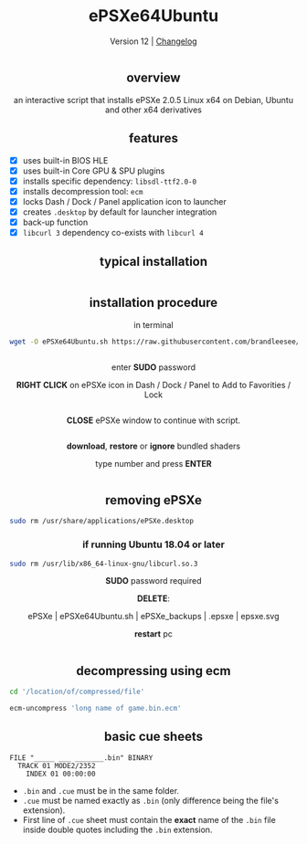 <h1 align="center">ePSXe64Ubuntu</h1>

<p align="center">Version 12 | <a href="https://github.com/brandleesee/ePSXe64Ubuntu/blob/master/CHANGELOG.md">Changelog</a></p>

<img src="" />

<h2 align="center">overview</h2>

<p align="center">an interactive script that installs ePSXe 2.0.5 Linux x64 on Debian, Ubuntu and other x64 derivatives</p>

<h2 align="center">features</h2>

- [x] uses built-in BIOS HLE
- [x] uses built-in Core GPU & SPU plugins
- [x] installs specific dependency: `libsdl-ttf2.0-0`
- [x] installs decompression tool: `ecm`
- [x] locks Dash / Dock / Panel application icon to launcher
- [x] creates `.desktop` by default for launcher integration
- [x] back-up function
- [x] `libcurl 3` dependency co-exists with `libcurl 4` 

<h2 align="center">typical installation</h2>

<img src="" />

<h2 align="center">installation procedure</h2>

<p align="center">in terminal</p>

```bash
wget -O ePSXe64Ubuntu.sh https://raw.githubusercontent.com/brandleesee/ePSXe64Ubuntu/master/ePSXe64Ubuntu.sh && bash ePSXe64Ubuntu.sh
```

<img src="" />

<p align="center">enter <strong>SUDO</strong> password</p>

<p align="center"><strong>RIGHT CLICK</strong> on ePSXe icon in Dash / Dock / Panel to Add to Favorities / Lock</p>

<p align="center"><img src="" /></p>

<p align="center"><strong>CLOSE</strong> ePSXe window to continue with script.</p>

<img src="" />

<p align="center"><strong>download</strong>, <strong>restore</strong> or <strong>ignore</strong> bundled shaders

<p align="center">type number and press <strong>ENTER</strong></p>

<p align="center"><img src="" /></p>

<h2 align="center">removing ePSXe</h2>

```bash
sudo rm /usr/share/applications/ePSXe.desktop
```

<h3 align="center">if running Ubuntu 18.04 or later</h3>

```bash
sudo rm /usr/lib/x86_64-linux-gnu/libcurl.so.3
```

<p align="center"><strong>SUDO</strong> password required</p>

<p align="center"><strong>DELETE</strong>:</p>

<p align="center">ePSXe | ePSXe64Ubuntu.sh | ePSXe_backups | .epsxe | epsxe.svg</p>

<p align="center" ><strong>restart</strong> pc</p>

<img src="" />

<h2 align="center">decompressing using ecm</h2>

```bash
cd '/location/of/compressed/file'

ecm-uncompress 'long name of game.bin.ecm'
```

<h2 align="center">basic cue sheets</h2>

```
FILE "_____ ___ _______.bin" BINARY
  TRACK 01 MODE2/2352
    INDEX 01 00:00:00
```

* `.bin` and `.cue` must be in the same folder.
* `.cue` must be named exactly as `.bin` (only difference being the file's extension).
* First line of `.cue` sheet must contain the **exact** name of the `.bin` file inside double quotes including the `.bin` extension.
